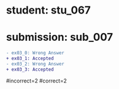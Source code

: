 # student: stu_067
# submission: sub_007

```diff
- ex03_0: Wrong Answer
+ ex03_1: Accepted
- ex03_2: Wrong Answer
+ ex03_3: Accepted
```
#incorrect=2
#correct=2

